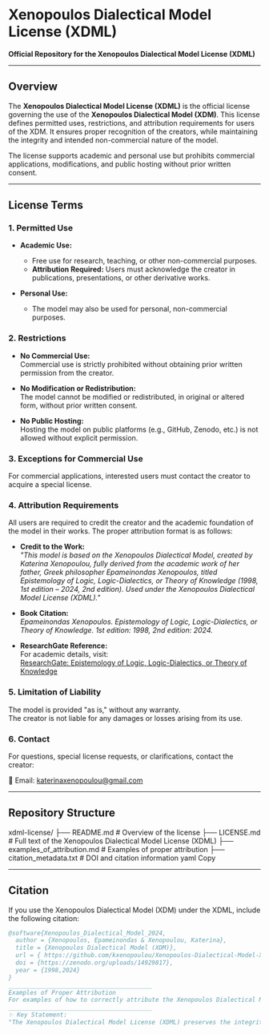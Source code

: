 # Xenopoulos Dialectical Model License (XDML)
**Official Repository for the Xenopoulos Dialectical Model License (XDML)**  

---  

## Overview  

The **Xenopoulos Dialectical Model License (XDML)** is the official license governing the use of the **Xenopoulos Dialectical Model (XDM)**. This license defines permitted uses, restrictions, and attribution requirements for users of the XDM. It ensures proper recognition of the creators, while maintaining the integrity and intended non-commercial nature of the model.  

The license supports academic and personal use but prohibits commercial applications, modifications, and public hosting without prior written consent.  

---  

## License Terms  

### 1. Permitted Use  

- **Academic Use:**  
  - Free use for research, teaching, or other non-commercial purposes.  
  - **Attribution Required:** Users must acknowledge the creator in publications, presentations, or other derivative works.  

- **Personal Use:**  
  - The model may also be used for personal, non-commercial purposes.  

### 2. Restrictions  

- **No Commercial Use:**  
  Commercial use is strictly prohibited without obtaining prior written permission from the creator.  

- **No Modification or Redistribution:**  
  The model cannot be modified or redistributed, in original or altered form, without prior written consent.  

- **No Public Hosting:**  
  Hosting the model on public platforms (e.g., GitHub, Zenodo, etc.) is not allowed without explicit permission.  

### 3. Exceptions for Commercial Use  

For commercial applications, interested users must contact the creator to acquire a special license.  

### 4. Attribution Requirements  

All users are required to credit the creator and the academic foundation of the model in their works. The proper attribution format is as follows:  

- **Credit to the Work:**  
  *"This model is based on the Xenopoulos Dialectical Model, created by Katerina Xenopoulou, fully derived from the academic work of her father, Greek philosopher Epameinondas Xenopoulos, titled Epistemology of Logic, Logic-Dialectics, or Theory of Knowledge (1998, 1st edition – 2024, 2nd edition). Used under the Xenopoulos Dialectical Model License (XDML)."*  

- **Book Citation:**  
  *Epameinondas Xenopoulos. Epistemology of Logic, Logic-Dialectics, or Theory of Knowledge. 1st edition: 1998, 2nd edition: 2024.*  

- **ResearchGate Reference:**  
  For academic details, visit:  
  [ResearchGate: Epistemology of Logic, Logic-Dialectics, or Theory of Knowledge](https://www.researchgate.net/publication/359717578_Epistemology_of_Logic_Logic-Dialectic_or_Theory_of_Knowledge)  

### 5. Limitation of Liability  

The model is provided "as is," without any warranty.  
The creator is not liable for any damages or losses arising from its use.  

### 6. Contact  

For questions, special license requests, or clarifications, contact the creator:  

📧 Email: [katerinaxenopoulou@gmail.com](mailto:katerinaxenopoulou@gmail.com)  

---  

## Repository Structure  

xdml-license/
├── README.md # Overview of the license
├── LICENSE.md # Full text of the Xenopoulos Dialectical Model License (XDML)
├── examples_of_attribution.md # Examples of proper attribution
├── citation_metadata.txt # DOI and citation information
yaml
Copy

---  

## Citation  

If you use the Xenopoulos Dialectical Model (XDM) under the XDML, include the following citation:  

```bibtex
@software{Xenopoulos_Dialectical_Model_2024,
  author = {Xenopoulos, Epameinondas & Xenopoulou, Katerina},
  title = {Xenopoulos Dialectical Model (XDM)},
  url = { https://github.com/kxenopoulou/Xenopoulos-Dialectical-Model-XDM.git },
  doi = {https://zenodo.org/uploads/14929817},
  year = {1998,2024}
}
________________________________________
Examples of Proper Attribution
For examples of how to correctly attribute the Xenopoulos Dialectical Model in your publications or projects, see the file examples_of_attribution.md.
________________________________________
✨ Key Statement:
"The Xenopoulos Dialectical Model License (XDML) preserves the integrity of dialectical merging while fostering academic advancement and ethical use."

